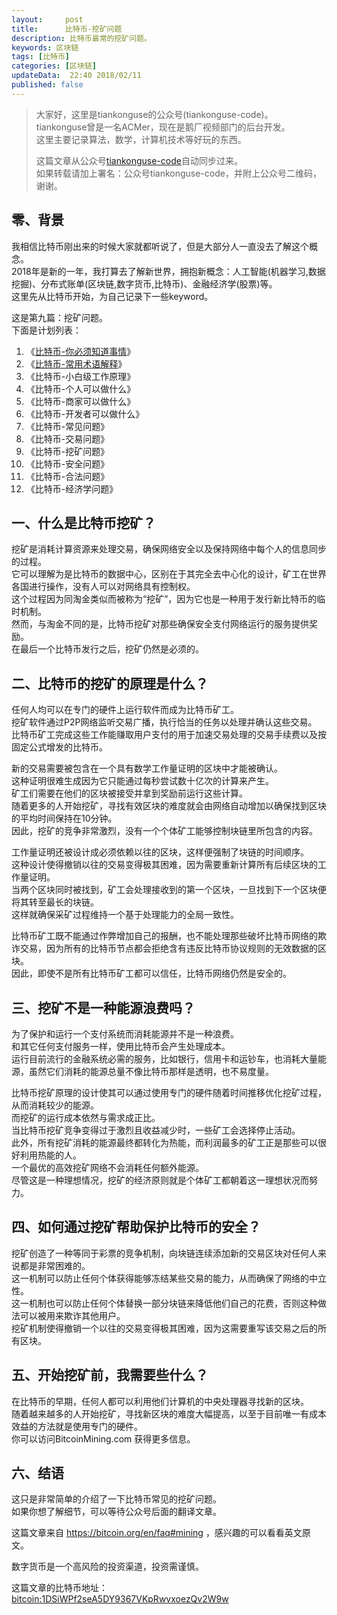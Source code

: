 ```yaml
---   
layout:     post  
title:      比特币-挖矿问题  
description: 比特币最常的挖矿问题。  
keywords: 区块链  
tags: [比特币]  
categories: [区块链]  
updateData:  22:40 2018/02/11
published: false  
---  
```

  
  
>   
> 大家好，这里是tiankonguse的公众号(tiankonguse-code)。    
> tiankonguse曾是一名ACMer，现在是鹅厂视频部门的后台开发。    
> 这里主要记录算法，数学，计算机技术等好玩的东西。   
>      
> 这篇文章从公众号[tiankonguse-code](https://mp.weixin.qq.com/s/XD3ZL6cUSDh4UCrC8eMoLw)自动同步过来。    
> 如果转载请加上署名：公众号tiankonguse-code，并附上公众号二维码，谢谢。  
>    
  

## 零、背景 

我相信比特币刚出来的时候大家就都听说了，但是大部分人一直没去了解这个概念。  
2018年是新的一年，我打算去了解新世界，拥抱新概念：人工智能(机器学习,数据挖掘)、分布式账单(区块链,数字货币,比特币)、金融经济学(股票)等。  
这里先从比特币开始，为自己记录下一些keyword。  


这是第九篇：挖矿问题。  
下面是计划列表：  

1. 《[比特币-你必须知道事情](http://mp.weixin.qq.com/s/pu8e18eC2mBQxB9z01ETjg)》  
2. 《[比特币-常用术语解释](https://mp.weixin.qq.com/s/3P9Tv6iO89p6xHpD1r_41Q)》  
3. 《比特币-小白级工作原理》  
4. 《比特币-个人可以做什么》  
5. 《比特币-商家可以做什么》  
6. 《比特币-开发者可以做什么》  
7. 《比特币-常见问题》   
8. 《比特币-交易问题》  
9. 《比特币-挖矿问题》  
10. 《比特币-安全问题》  
11. 《比特币-合法问题》  
12. 《比特币-经济学问题》 



## 一、什么是比特币挖矿？

挖矿是消耗计算资源来处理交易，确保网络安全以及保持网络中每个人的信息同步的过程。  
它可以理解为是比特币的数据中心，区别在于其完全去中心化的设计，矿工在世界各国进行操作，没有人可以对网络具有控制权。  
这个过程因为同淘金类似而被称为“挖矿”，因为它也是一种用于发行新比特币的临时机制。  
然而，与淘金不同的是，比特币挖矿对那些确保安全支付网络运行的服务提供奖励。  
在最后一个比特币发行之后，挖矿仍然是必须的。  


## 二、比特币的挖矿的原理是什么？

任何人均可以在专门的硬件上运行软件而成为比特币矿工。  
挖矿软件通过P2P网络监听交易广播，执行恰当的任务以处理并确认这些交易。  
比特币矿工完成这些工作能赚取用户支付的用于加速交易处理的交易手续费以及按固定公式增发的比特币。  


新的交易需要被包含在一个具有数学工作量证明的区块中才能被确认。  
这种证明很难生成因为它只能通过每秒尝试数十亿次的计算来产生。  
矿工们需要在他们的区块被接受并拿到奖励前运行这些计算。  
随着更多的人开始挖矿，寻找有效区块的难度就会由网络自动增加以确保找到区块的平均时间保持在10分钟。  
因此，挖矿的竞争非常激烈，没有一个个体矿工能够控制块链里所包含的内容。  


工作量证明还被设计成必须依赖以往的区块，这样便强制了块链的时间顺序。  
这种设计使得撤销以往的交易变得极其困难，因为需要重新计算所有后续区块的工作量证明。  
当两个区块同时被找到，矿工会处理接收到的第一个区块，一旦找到下一个区块便将其转至最长的块链。  
这样就确保采矿过程维持一个基于处理能力的全局一致性。  


比特币矿工既不能通过作弊增加自己的报酬，也不能处理那些破坏比特币网络的欺诈交易，因为所有的比特币节点都会拒绝含有违反比特币协议规则的无效数据的区块。  
因此，即使不是所有比特币矿工都可以信任，比特币网络仍然是安全的。   

## 三、挖矿不是一种能源浪费吗？

为了保护和运行一个支付系统而消耗能源并不是一种浪费。  
和其它任何支付服务一样，使用比特币会产生处理成本。  
运行目前流行的金融系统必需的服务，比如银行，信用卡和运钞车，也消耗大量能源，虽然它们消耗的能源总量不像比特币那样是透明，也不易度量。  


比特币挖矿原理的设计使其可以通过使用专门的硬件随着时间推移优化挖矿过程，从而消耗较少的能源。  
而挖矿的运行成本依然与需求成正比。  
当比特币挖矿竞争变得过于激烈且收益减少时，一些矿工会选择停止活动。  
此外，所有挖矿消耗的能源最终都转化为热能，而利润最多的矿工正是那些可以很好利用热能的人。  
一个最优的高效挖矿网络不会消耗任何额外能源。  
尽管这是一种理想情况，挖矿的经济原则就是个体矿工都朝着这一理想状况而努力。  

## 四、如何通过挖矿帮助保护比特币的安全？

挖矿创造了一种等同于彩票的竞争机制，向块链连续添加新的交易区块对任何人来说都是非常困难的。  
这一机制可以防止任何个体获得能够冻结某些交易的能力，从而确保了网络的中立性。  
这一机制也可以防止任何个体替换一部分块链来降低他们自己的花费，否则这种做法可以被用来欺诈其他用户。  
挖矿机制使得撤销一个以往的交易变得极其困难，因为这需要重写该交易之后的所有区块。  

## 五、开始挖矿前，我需要些什么？

在比特币的早期，任何人都可以利用他们计算机的中央处理器寻找新的区块。  
随着越来越多的人开始挖矿，寻找新区块的难度大幅提高，以至于目前唯一有成本效益的方法就是使用专门的硬件。  
你可以访问BitcoinMining.com 获得更多信息。  


## 六、结语  


这只是非常简单的介绍了一下比特币常见的挖矿问题。  
如果你想了解细节，可以等待公众号后面的翻译文章。  

这篇文章来自 https://bitcoin.org/en/faq#mining ，感兴趣的可以看看英文原文。  

 
数字货币是一个高风险的投资渠道，投资需谨慎。  

这篇文章的比特币地址： [bitcoin:1DSiWPf2seA5DY9367VKpRwvxoezQv2W9w](bitcoin:1DSiWPf2seA5DY9367VKpRwvxoezQv2W9w)     

